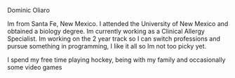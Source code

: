 Dominic Oliaro

Im from Santa Fe, New Mexico. I attended the University of New Mexico and obtained a biology degree. Im currently working as a Clinical Allergy Specialist. Im working on the 2 year track so I can switch professions and pursue something in programming, I like it all so Im not too picky yet. 

I spend my free time playing hockey, being with my family and occasionally some video games